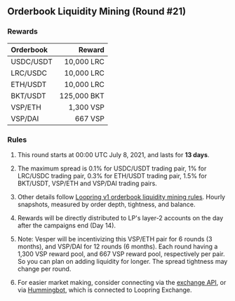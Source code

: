 ## Orderbook Liquidity Mining (Round #21)


### Rewards

| **Orderbook** | **Reward** |
| :--- | ---: |
| USDC/USDT | 10,000 LRC|
| LRC/USDC | 10,000 LRC|
| ETH/USDT | 10,000 LRC|
| BKT/USDT | 125,000 BKT|
| VSP/ETH | 1,300 VSP|
| VSP/DAI | 667 VSP|


### Rules

1) This round starts at 00:00 UTC July 8, 2021, and lasts for **13 days**.

2) The maximum spread is 0.1% for USDC/USDT trading pair, 1% for LRC/USDC trading pair, 0.3% for ETH/USDT trading pair, 1.5% for BKT/USDT, VSP/ETH and VSP/DAI trading pairs.

3) Other details follow [Loopring v1 orderbook liquidity mining rules](https://medium.com/loopring-protocol/loopring-exchange-liquidity-mining-competition-748917b277e6). Hourly snapshots, measured by order depth, tightness, and balance.

4) Rewards will be directly distributed to LP's layer-2 accounts on the day after the campaigns end (Day 14).

5) Note: Vesper will be incentivizing this VSP/ETH pair for 6 rounds (3 months), and VSP/DAI for 12 rounds (6 months). Each round having a 1,300 VSP reward pool, and 667 VSP reward pool, respectively per pair. So you can plan on adding liquidity for longer. The spread tightness may change per round.

6) For easier market making, consider connecting via the [exchange API](https://docs.loopring.io/en/), or via [Hummingbot](https://docs.hummingbot.io/exchange-connectors/loopring/), which is connected to Loopring Exchange.
